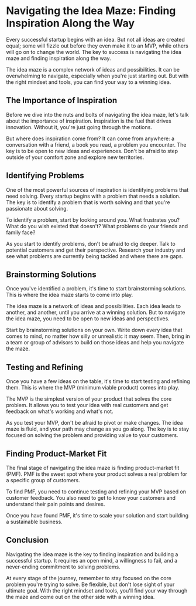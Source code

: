 # Navigating the Idea Maze: Finding Inspiration Along the Way

Every successful startup begins with an idea. But not all ideas are created equal; some will fizzle out before they even make it to an MVP, while others will go on to change the world. The key to success is navigating the idea maze and finding inspiration along the way.

The idea maze is a complex network of ideas and possibilities. It can be overwhelming to navigate, especially when you're just starting out. But with the right mindset and tools, you can find your way to a winning idea.

## The Importance of Inspiration

Before we dive into the nuts and bolts of navigating the idea maze, let's talk about the importance of inspiration. Inspiration is the fuel that drives innovation. Without it, you're just going through the motions.

But where does inspiration come from? It can come from anywhere: a conversation with a friend, a book you read, a problem you encounter. The key is to be open to new ideas and experiences. Don't be afraid to step outside of your comfort zone and explore new territories.

## Identifying Problems

One of the most powerful sources of inspiration is identifying problems that need solving. Every startup begins with a problem that needs a solution. The key is to identify a problem that is worth solving and that you're passionate about solving.

To identify a problem, start by looking around you. What frustrates you? What do you wish existed that doesn't? What problems do your friends and family face?

As you start to identify problems, don't be afraid to dig deeper. Talk to potential customers and get their perspective. Research your industry and see what problems are currently being tackled and where there are gaps.

## Brainstorming Solutions

Once you've identified a problem, it's time to start brainstorming solutions. This is where the idea maze starts to come into play.

The idea maze is a network of ideas and possibilities. Each idea leads to another, and another, until you arrive at a winning solution. But to navigate the idea maze, you need to be open to new ideas and perspectives.

Start by brainstorming solutions on your own. Write down every idea that comes to mind, no matter how silly or unrealistic it may seem. Then, bring in a team or group of advisors to build on those ideas and help you navigate the maze.

## Testing and Refining

Once you have a few ideas on the table, it's time to start testing and refining them. This is where the MVP (minimum viable product) comes into play.

The MVP is the simplest version of your product that solves the core problem. It allows you to test your idea with real customers and get feedback on what's working and what's not.

As you test your MVP, don't be afraid to pivot or make changes. The idea maze is fluid, and your path may change as you go along. The key is to stay focused on solving the problem and providing value to your customers.

## Finding Product-Market Fit

The final stage of navigating the idea maze is finding product-market fit (PMF). PMF is the sweet spot where your product solves a real problem for a specific group of customers.

To find PMF, you need to continue testing and refining your MVP based on customer feedback. You also need to get to know your customers and understand their pain points and desires.

Once you have found PMF, it's time to scale your solution and start building a sustainable business.

## Conclusion

Navigating the idea maze is the key to finding inspiration and building a successful startup. It requires an open mind, a willingness to fail, and a never-ending commitment to solving problems.

At every stage of the journey, remember to stay focused on the core problem you're trying to solve. Be flexible, but don't lose sight of your ultimate goal. With the right mindset and tools, you'll find your way through the maze and come out on the other side with a winning idea.